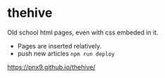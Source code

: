 # thehive

Old school html pages, even with css embeded in it.

* Pages are inserted relatively.
* push new articles
  ``` npm run deploy ```

https://pnx9.github.io/thehive/
